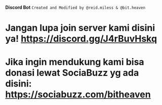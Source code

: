 **Discord Bot**
```Created and Modified by @reid.miless & @bit.heaven```
# Jangan lupa join server kami disini ya! https://discord.gg/J4rBuvHskq
# Jika ingin mendukung kami bisa donasi lewat SociaBuzz yg ada disini: https://sociabuzz.com/bitheaven